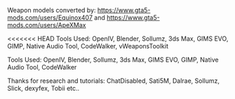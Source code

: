 Weapon models converted by: https://www.gta5-mods.com/users/Equinox407 and https://www.gta5-mods.com/users/ApeXMax

<<<<<<< HEAD
Tools Used: OpenIV, Blender, Sollumz, 3ds Max, GIMS EVO, GIMP, Native Audio Tool, CodeWalker, vWeaponsToolkit

Tools Used: OpenIV, Blender, Sollumz, 3ds Max, GIMS EVO, GIMP, Native Audio Tool, CodeWalker


Thanks for research and tutorials: ChatDisabled, Sati5M, Dalrae, Sollumz, Slick, dexyfex, Tobii etc.. 
